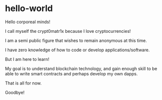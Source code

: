 # hello-world

Hello corporeal minds!

I call myself the crypt0matr1x because I love cryptocurrencies!

I am a semi public figure that wishes to remain anonymous at this time. 

I have zero knowledge of how to code or develop applications/software. 

But I am here to learn!

My goal is to understand blockchain technology, and gain enough skill to be able to write smart contracts and perhaps develop my own dapps. 

That is all for now. 

Goodbye!
